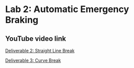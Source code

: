 # Lab 2: Automatic Emergency Braking

## YouTube video link
[Deliverable 2: Straight Line Break](https://youtu.be/D7usd1Eg8sQ)

[Deliverable 3: Curve Break](https://youtu.be/PBHy9Kkl8o8)
